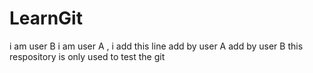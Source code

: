 # LearnGit
i am user B 
i am user A  ,  i add this line
add by user A
add by user B
this respository is only used to test the git
